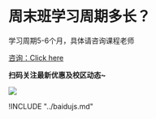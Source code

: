 # 周末班学习周期多长？
学习周期5-6个月，具体请咨询课程老师  

[咨询：Click here](http://www9.53kf.com/webCompany.php?style=1&arg=10155416)

**扫码关注最新优惠及校区动态~**

![](https://hcdn1.luffycity.com/data/knight/diary/12/qsjh.jpg)

!INCLUDE "../baidujs.md"
